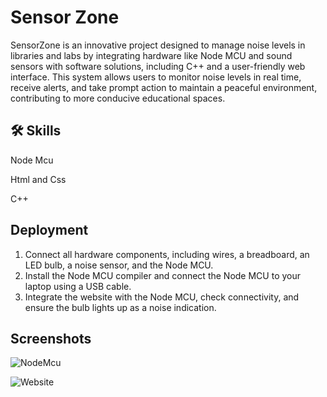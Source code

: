 
# Sensor Zone

SensorZone is an innovative project designed to manage noise levels in libraries and labs by integrating hardware like Node MCU and sound sensors with software solutions, including C++ and a user-friendly web interface. This system allows users to monitor noise levels in real time, receive alerts, and take prompt action to maintain a peaceful environment, contributing to more conducive educational spaces.
 
## 🛠 Skills
 
Node Mcu

Html and Css

C++  
## Deployment

1. Connect all hardware components, including wires, a breadboard, an LED bulb, a noise sensor, and the Node MCU. 
2. Install the Node MCU compiler and connect the Node MCU to your laptop using a USB cable.
3. Integrate the website with the Node MCU, check connectivity, and ensure the bulb lights up as a noise indication.
 

## Screenshots
![NodeMcu](https://github.com/user-attachments/assets/1ddc90c6-ff74-4ce3-9aae-2a7bad4753c0)

![Website](https://github.com/user-attachments/assets/79b69335-be6f-4e2b-840c-1e133bf35d78)


